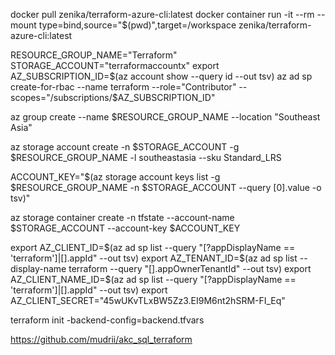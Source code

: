 
docker pull zenika/terraform-azure-cli:latest
docker container run -it --rm --mount type=bind,source="$(pwd)",target=/workspace zenika/terraform-azure-cli:latest


RESOURCE_GROUP_NAME="Terraform"
STORAGE_ACCOUNT="terraformaccountx"
export AZ_SUBSCRIPTION_ID=$(az account show --query id --out tsv)
az ad sp create-for-rbac --name terraform --role="Contributor" --scopes="/subscriptions/$AZ_SUBSCRIPTION_ID"

az group create --name $RESOURCE_GROUP_NAME --location "Southeast Asia"

az storage account create -n $STORAGE_ACCOUNT -g $RESOURCE_GROUP_NAME -l southeastasia --sku Standard_LRS

ACCOUNT_KEY="$(az storage account keys list -g $RESOURCE_GROUP_NAME -n $STORAGE_ACCOUNT --query [0].value -o tsv)"

<!-- ACCOUNT_KEY="Qk/Da9Yr0dwMQkZrZHsSrE1jL98Iqus2xMaXhkcrJNKDfPAbFWSU4lU0nRP7Vzn0QGg82xsZoZdrAre3UEKFGg==" -->
az storage container create -n tfstate --account-name $STORAGE_ACCOUNT --account-key $ACCOUNT_KEY

export AZ_CLIENT_ID=$(az ad sp list --query "[?appDisplayName == 'terraform']|[].appId" --out tsv)
export AZ_TENANT_ID=$(az ad sp list --display-name terraform --query "[].appOwnerTenantId" --out tsv) 
export AZ_CLIENT_NAME_ID=$(az ad sp list --query "[?appDisplayName == 'terraform']|[].appId" --out tsv)
export AZ_CLIENT_SECRET="45wUKvTLxBW5Zz3.EI9M6nt2hSRM-FI_Eq"

terraform init -backend-config=backend.tfvars

https://github.com/mudrii/akc_sql_terraform